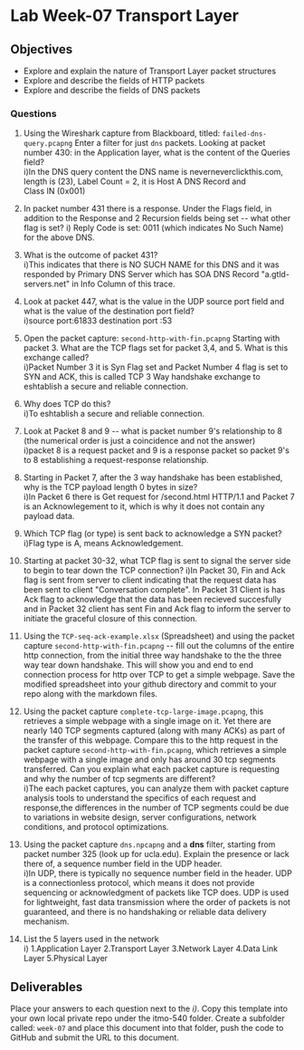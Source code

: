 # Lab Week-07 Transport Layer

## Objectives

* Explore and explain the nature of Transport Layer packet structures
* Explore and describe the fields of HTTP packets
* Explore and describe the fields of DNS packets

### Questions

1. Using the Wireshark capture from Blackboard, titled: `failed-dns-query.pcapng` Enter a filter for just `dns` packets. Looking at packet number 430:  in the Application layer, what is the content of the Queries field?  
i)In the DNS query content the DNS name is neverneverclickthis.com, length is (23), Label Count = 2, it is Host A DNS Record and Class IN (0x001)

2. In packet number 431 there is a response.  Under the Flags field, in addition to the Response and 2 Recursion fields being set -- what other flag is set?
i)  Reply Code is set: 0011 (which indicates No Such Name) for the above DNS.

3. What is the outcome of packet 431?  
i)This indicates that there is NO SUCH NAME for this DNS and it was responded by Primary DNS Server which has SOA DNS Record "a.gtld-servers.net" in Info Column of this trace.

4. Look at packet 447, what is the value in the UDP source port field and what is the value of the destination port field?  
i)source port:61833
destination port :53

5. Open the packet capture: `second-http-with-fin.pcapng` Starting with packet 3.  What are the TCP flags set for packet 3,4, and 5. What is this exchange called?  
i)Packet Number 3 it is Syn Flag set and Packet Number 4 flag is set to SYN and ACK, this is called TCP 3 Way handshake exchange to eshtablish a secure and reliable connection.

6. Why does TCP do this?  
i)To eshtablish a secure and reliable connection.

7. Look at Packet 8 and 9 -- what is packet number 9's relationship to 8 (the numerical order is just a coincidence and not the answer)  
i)packet 8 is a request packet and 9 is a response packet so packet 9's to 8 establishing a request-response relationship.

8. Starting in Packet 7, after the 3 way handshake has been established, why is the TCP payload length 0 bytes in size?  
i)In Packet 6 there is Get request for /second.html HTTP/1.1 and Packet 7 is an Acknowlegement to it, which is why it does not contain any payload data.

9. Which TCP flag (or type) is sent back to acknowledge a SYN packet?  
i)Flag type is A, means Acknowledgement.

10. Starting at packet 30-32, what TCP flag is sent to signal the server side to begin to tear down the TCP connection? 
i)In Packet 30, Fin and Ack flag is sent from server to client indicating that the request data has been sent to client "Conversation complete". In Packet 31 Client is has Ack flag to acknowledge that the data has been recieved succesfully and in Packet 32 client has sent Fin and Ack flag to inform the server to initiate the graceful closure of this connection.

11. Using the `TCP-seq-ack-example.xlsx` (Spreadsheet) and using the packet capture `second-http-with-fin.pcapng` -- fill out the columns of the entire http connection, from the initial three way handshake to the the three way tear down handshake. This will show you and end to end connection process for http over TCP to get a simple webpage. Save the modified spreadsheet into your github directory and commit to your repo along with the markdown files.

12. Using the packet capture `complete-tcp-large-image.pcapng`, this retrieves a simple webpage with a single image on it. Yet there are nearly 140 TCP segments captured (along with many ACKs) as part of the transfer of this webpage.  Compare this to the http request in the packet capture `second-http-with-fin.pcapng`, which retrieves a simple webpage with a single image and only has around 30 tcp segments transferred. Can you explain what each packet capture is requesting and why the number of tcp segments are different?  
i)The each packet captures, you can analyze them with packet capture analysis tools to understand the specifics of each request and response,the differences in the number of TCP segments could be due to variations in website design, server configurations, network conditions, and protocol optimizations.

13. Using the packet capture `dns.npcapng` and a **dns** filter, starting from packet number 325 (look up for ucla.edu). Explain the presence or lack there of, a sequence number field in the UDP header.  
i)In UDP, there is typically no sequence number field in the header. UDP is a connectionless protocol, which means it does not provide sequencing or acknowledgment of packets like TCP does. UDP is used for lightweight, fast data transmission where the order of packets is not guaranteed, and there is no handshaking or reliable data delivery mechanism.

14. List the 5 layers used in the network  
i)  1.Application Layer
	2.Transport Layer
	3.Network Layer
	4.Data Link Layer
	5.Physical Layer

## Deliverables

Place your answers to each question next to the *i)*. Copy this template into your own local private repo under the itmo-540 folder. Create a subfolder called: `week-07` and place this document into that folder, push the code to GitHub and submit the URL to this document.
